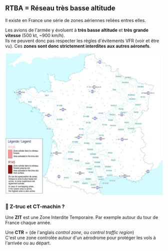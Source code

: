 [comment]: # (S112V)
[comment]: # (Quel est le nom d’un réseau de zones militaires de basse altitude particulièrement dangereux ? ZIT-6 | RTBA6 | CTR)



## RTBA = Réseau très basse altitude


Il existe en France une série de zones aériennes reliées entres elles.

Les avions de l'armée y évoluent à **très basse altitude** et **très grande vitesse** (500 kt, ~900 km/h).  
Ils ne peuvent donc pas respecter les règles d'évitements VFR (voir et être vu).
Ces **zones sont donc strictement interdites aux autres aéronefs**. 

![](rtba.jpg)


### 🤔 Z-truc et CT-machin ?

Une **ZIT** est une Zone Interdite Temporaire. Par exemple autour du tour de France chaque année.

Une **CTR** = (de l'anglais *control zone*, ou *control traffic region*)  
C'est une zone controlée autour d'un aérodrome pour protéger les vols à l'arrivée ou au départ.  


